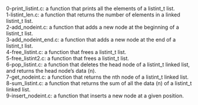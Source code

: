 0-print_listint.c: a function that prints all the elements of a listint_t list.
<br>1-listint_len.c: a function that returns the number of elements in a linked listint_t list.
<br>2-add_nodeint.c: a function that adds a new node at the beginning of a listint_t list.
<br>3-add_nodeint_end.c: a function that adds a new node at the end of a listint_t list.
<br>4-free_listint.c: a function that frees a listint_t list.
<br>5-free_listint2.c: a function that frees a listint_t list.
<br>6-pop_listint.c: a function that deletes the head node of a listint_t linked list, and returns the head node’s data (n).
<br>7-get_nodeint.c: a function that returns the nth node of a listint_t linked list.
<br>8-sum_listint.c: a function that returns the sum of all the data (n) of a listint_t linked list.
<br>9-insert_nodeint.c: a function that inserts a new node at a given position.
